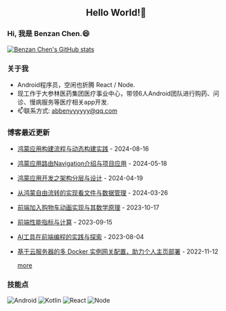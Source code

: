 <h2 align="center">Hello World!👋</h2>

### Hi, 我是 Benzan Chen.😄

[![Benzan Chen's GitHub stats](https://github-readme-stats.vercel.app/api?username=abbenyyyyyy&count_private=true&theme=dark)](https://github.com/anuraghazra/github-readme-stats)

### 关于我
- Android程序员，空闲也折腾 React / Node.
- 现工作于大参林医药集团医疗事业中心，带领6人Android团队进行购药、问诊、慢病服务等医疗相关app开发.
- 📫联系方式: abbenyyyyyy@qq.com

### 博客最近更新
- [鸿蒙应用构建流程与动态构建实践](https://blog.abbenyyy.cn//2024/08/17/%E9%B8%BF%E8%92%99%E5%BA%94%E7%94%A8%E6%9E%84%E5%BB%BA%E6%B5%81%E7%A8%8B%E4%B8%8E%E5%8A%A8%E6%80%81%E6%9E%84%E5%BB%BA%E5%AE%9E%E8%B7%B5.html) - 2024-08-16 
- [鸿蒙应用路由Navigation介绍与项目应用](https://blog.abbenyyy.cn//2024/05/19/%E9%B8%BF%E8%92%99%E5%BA%94%E7%94%A8%E8%B7%AF%E7%94%B1Navigation%E4%BB%8B%E7%BB%8D%E4%B8%8E%E9%A1%B9%E7%9B%AE%E5%BA%94%E7%94%A8.html) - 2024-05-18 
- [鸿蒙应用开发之架构分层与设计](https://blog.abbenyyy.cn//2024/04/20/%E9%B8%BF%E8%92%99%E5%BA%94%E7%94%A8%E5%BC%80%E5%8F%91%E4%B9%8B%E6%9E%B6%E6%9E%84%E5%88%86%E5%B1%82%E4%B8%8E%E8%AE%BE%E8%AE%A1.html) - 2024-04-19 
- [从鸿蒙自由流转的实现看文件与数据管理](https://blog.abbenyyy.cn//2024/03/27/%E4%BB%8E%E9%B8%BF%E8%92%99%E8%87%AA%E7%94%B1%E6%B5%81%E8%BD%AC%E7%9A%84%E5%AE%9E%E7%8E%B0%E7%9C%8B%E6%96%87%E4%BB%B6%E4%B8%8E%E6%95%B0%E6%8D%AE%E7%AE%A1%E7%90%86.html) - 2024-03-26 
- [前端加入购物车动画实现与其数学原理](https://blog.abbenyyy.cn//2023/10/18/%E5%89%8D%E7%AB%AF%E5%8A%A0%E5%85%A5%E8%B4%AD%E7%89%A9%E8%BD%A6%E5%8A%A8%E7%94%BB%E5%AE%9E%E7%8E%B0%E4%B8%8E%E5%85%B6%E6%95%B0%E5%AD%A6%E5%8E%9F%E7%90%86.html) - 2023-10-17 
- [前端性能指标与计算](https://blog.abbenyyy.cn//2023/09/16/%E5%89%8D%E7%AB%AF%E6%80%A7%E8%83%BD%E6%8C%87%E6%A0%87%E4%B8%8E%E8%AE%A1%E7%AE%97.html) - 2023-09-15 
- [AI工具在前端编程的实践与探索](https://blog.abbenyyy.cn//2023/08/05/AI%E5%B7%A5%E5%85%B7%E5%9C%A8%E5%89%8D%E7%AB%AF%E7%BC%96%E7%A8%8B%E7%9A%84%E5%AE%9E%E8%B7%B5%E4%B8%8E%E6%8E%A2%E7%B4%A2.html) - 2023-08-04 
- [基于云服务器的多 Docker 实例网关配置，助力个人主页部署](https://blog.abbenyyy.cn//2022/11/13/%E5%9F%BA%E4%BA%8E%E4%BA%91%E6%9C%8D%E5%8A%A1%E5%99%A8%E7%9A%84%E5%A4%9A-Docker-%E5%AE%9E%E4%BE%8B%E7%BD%91%E5%85%B3%E9%85%8D%E7%BD%AE-%E5%8A%A9%E5%8A%9B%E4%B8%AA%E4%BA%BA%E4%B8%BB%E9%A1%B5%E9%83%A8%E7%BD%B2.html) - 2022-11-12 

  [more](https://blog.abbenyyy.cn)

### 技能点
![Android](https://img.shields.io/badge/Android-3DDC84?style=for-the-badge&logo=android&logoColor=white)
![Kotlin](https://img.shields.io/badge/Kotlin-0095D5?&style=for-the-badge&logo=kotlin&logoColor=white)
![React](https://img.shields.io/badge/React-20232A?style=for-the-badge&logo=react&logoColor=61DAFB)
![Node](https://img.shields.io/badge/Node.js-339933?style=for-the-badge&logo=nodedotjs&logoColor=white)
